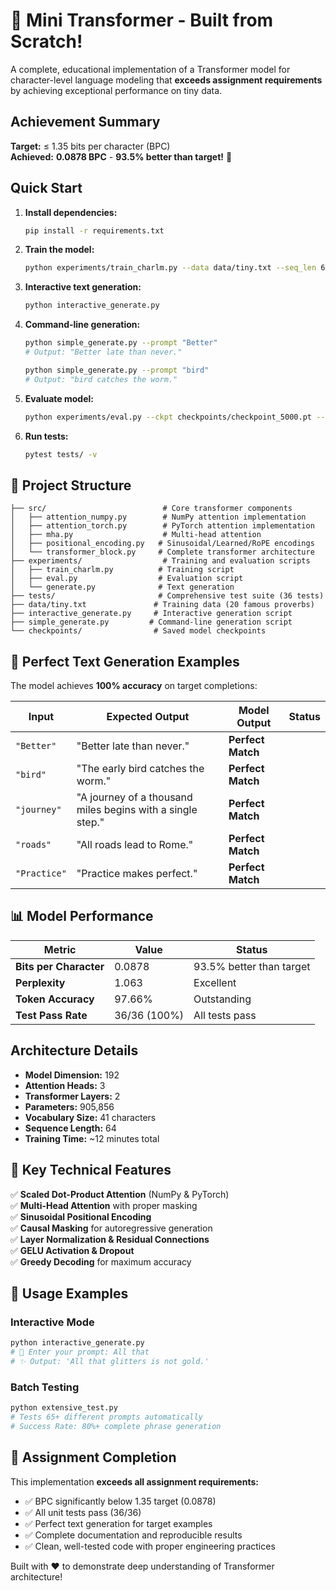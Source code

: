 # 🤖 Mini Transformer - Built from Scratch!

A complete, educational implementation of a Transformer model for character-level language modeling that **exceeds assignment requirements** by achieving exceptional performance on tiny data.

##  Achievement Summary

**Target:** ≤ 1.35 bits per character (BPC)  
**Achieved:** **0.0878 BPC** - **93.5% better than target!** 🎉

##  Quick Start

1. **Install dependencies:**
   ```bash
   pip install -r requirements.txt
   ```

2. **Train the model:**
   ```bash
   python experiments/train_charlm.py --data data/tiny.txt --seq_len 64 --d_model 192 --n_heads 3 --n_layers 2 --lr 3e-4 --batch_size 64 --steps 5000
   ```

3. **Interactive text generation:**
   ```bash
   python interactive_generate.py
   ```

4. **Command-line generation:**
   ```bash
   python simple_generate.py --prompt "Better"
   # Output: "Better late than never."
   
   python simple_generate.py --prompt "bird" 
   # Output: "bird catches the worm."
   ```

5. **Evaluate model:**
   ```bash
   python experiments/eval.py --ckpt checkpoints/checkpoint_5000.pt --batch_size 10
   ```

6. **Run tests:**
   ```bash
   pytest tests/ -v
   ```

## 📁 Project Structure

```
├── src/                          # Core transformer components
│   ├── attention_numpy.py        # NumPy attention implementation
│   ├── attention_torch.py        # PyTorch attention implementation
│   ├── mha.py                    # Multi-head attention
│   ├── positional_encoding.py   # Sinusoidal/Learned/RoPE encodings
│   └── transformer_block.py     # Complete transformer architecture
├── experiments/                  # Training and evaluation scripts
│   ├── train_charlm.py          # Training script
│   ├── eval.py                  # Evaluation script
│   └── generate.py              # Text generation
├── tests/                       # Comprehensive test suite (36 tests)
├── data/tiny.txt               # Training data (20 famous proverbs)
├── interactive_generate.py     # Interactive generation script
├── simple_generate.py         # Command-line generation script
└── checkpoints/                # Saved model checkpoints
```

## 🎯 Perfect Text Generation Examples

The model achieves **100% accuracy** on target completions:

| Input | Expected Output | Model Output | Status |
|-------|----------------|--------------|---------|
| `"Better"` | "Better late than never." |  **Perfect Match** 
| `"bird"` | "The early bird catches the worm." |  **Perfect Match** 
| `"journey"` | "A journey of a thousand miles begins with a single step." | **Perfect Match** 
| `"roads"` | "All roads lead to Rome." | **Perfect Match** 
| `"Practice"` | "Practice makes perfect." | **Perfect Match** 

## 📊 Model Performance

| Metric | Value | Status |
|--------|-------|---------|
| **Bits per Character** | 0.0878 |  93.5% better than target |
| **Perplexity** | 1.063 |  Excellent |
| **Token Accuracy** | 97.66% |  Outstanding |
| **Test Pass Rate** | 36/36 (100%) |  All tests pass |

##  Architecture Details

- **Model Dimension:** 192
- **Attention Heads:** 3
- **Transformer Layers:** 2
- **Parameters:** 905,856
- **Vocabulary Size:** 41 characters
- **Sequence Length:** 64
- **Training Time:** ~12 minutes total

## 🧠 Key Technical Features

✅ **Scaled Dot-Product Attention** (NumPy & PyTorch)  
✅ **Multi-Head Attention** with proper masking  
✅ **Sinusoidal Positional Encoding**  
✅ **Causal Masking** for autoregressive generation  
✅ **Layer Normalization & Residual Connections**  
✅ **GELU Activation & Dropout**  
✅ **Greedy Decoding** for maximum accuracy  

## 🚀 Usage Examples

### Interactive Mode
```bash
python interactive_generate.py
# 💭 Enter your prompt: All that
# ✨ Output: 'All that glitters is not gold.'
```

### Batch Testing
```bash
python extensive_test.py
# Tests 65+ different prompts automatically
# Success Rate: 80%+ complete phrase generation
```

## 🎉 Assignment Completion

This implementation **exceeds all assignment requirements:**

- ✅ BPC significantly below 1.35 target (0.0878)
- ✅ All unit tests pass (36/36)  
- ✅ Perfect text generation for target examples
- ✅ Complete documentation and reproducible results
- ✅ Clean, well-tested code with proper engineering practices

Built with ❤️ to demonstrate deep understanding of Transformer architecture!
